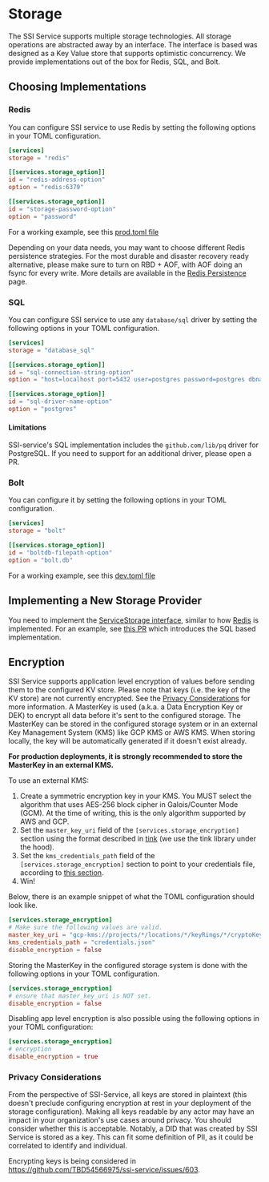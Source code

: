 # Storage

The SSI Service supports multiple storage technologies. All storage operations are abstracted away by an interface. The
interface is based was designed as a Key Value store that supports optimistic concurrency. We provide implementations
out of the box for Redis, SQL, and Bolt.

## Choosing Implementations

### Redis

You can configure SSI service to use Redis by setting the following options in your TOML configuration.

```toml
[services]
storage = "redis"

[[services.storage_option]]
id = "redis-address-option"
option = "redis:6379"

[[services.storage_option]]
id = "storage-password-option"
option = "password"
```

For a working example, see this [prod.toml file](https://github.com/TBD54566975/ssi-service/blob/85fb66cc2ddfd33e3c33174710fe5a78a7a5ee7f/config/prod.toml#L28-L36)

Depending on your data needs, you may want to choose different Redis persistence strategies. For the most durable and
disaster recovery ready alternative, please make sure to turn on RBD + AOF, with AOF doing an fsync for every write. 
More details are available in the [Redis Persistence](https://redis.io/docs/management/persistence/) page.

### SQL

You can configure SSI service to use any `database/sql` driver by setting the following options in your TOML configuration.

```toml
[services]
storage = "database_sql"

[[services.storage_option]]
id = "sql-connection-string-option"
option = "host=localhost port=5432 user=postgres password=postgres dbname=postgres sslmode=disable"

[[services.storage_option]]
id = "sql-driver-name-option"
option = "postgres"
```

#### Limitations

SSI-service's SQL implementation includes the `github.com/lib/pq` driver for PostgreSQL. If you need to support for an
additional driver, please open a PR.

### Bolt

You can configure it by setting the following options in your TOML configuration.

```toml
[services]
storage = "bolt"

[[services.storage_option]]
id = "boltdb-filepath-option"
option = "bolt.db"
```

For a working example, see this [dev.toml file](https://github.com/TBD54566975/ssi-service/blob/85fb66cc2ddfd33e3c33174710fe5a78a7a5ee7f/config/dev.toml#L29-L34)

## Implementing a New Storage Provider

You need to implement the [ServiceStorage interface](../../pkg/storage/storage.go), similar to how [Redis](../../pkg/storage/redis.go)
is implemented. For an example, see [this PR](https://github.com/TBD54566975/ssi-service/pull/590/files#diff-606358579107e7ad1221525001aed8c776a141d4cc5aab9ef7a3ddbcec10d9f9)
which introduces the SQL based implementation.

## Encryption

SSI Service supports application level encryption of values before sending them to the configured KV store. Please note
that keys (i.e. the key of the KV store) are not currently encrypted. See the [Privacy Considerations](#privacy-considerations) for more information.
A MasterKey is used (a.k.a. a Data Encryption Key or DEK) to encrypt all data before it's sent to the configured storage.
The MasterKey can be stored in the configured storage system or in an external Key Management System (KMS) like GCP KMS or AWS KMS.
When storing locally, the key will be automatically generated if it doesn't exist already.

**For production deployments, it is strongly recommended to store the MasterKey in an external KMS.**

To use an external KMS:
1. Create a symmetric encryption key in your KMS. You MUST select the algorithm that uses AES-256 block cipher in Galois/Counter Mode (GCM). At the time of writing, this is the only algorithm supported by AWS and GCP.
2. Set the `master_key_uri` field of the `[services.storage_encryption]` section using the format described in [tink](https://github.com/google/tink/blob/9bc2667963e20eb42611b7581e570f0dddf65a2b/docs/KEY-MANAGEMENT.md#key-management-systems)
   (we use the tink library under the hood).
3. Set the `kms_credentials_path` field of the `[services.storage_encryption]` section to point to your credentials file, according to [this section](https://github.com/google/tink/blob/9bc2667963e20eb42611b7581e570f0dddf65a2b/docs/KEY-MANAGEMENT.md#credentials).
4. Win!

Below, there is an example snippet of what the TOML configuration should look like.
```toml
[services.storage_encryption]
# Make sure the following values are valid.
master_key_uri = "gcp-kms://projects/*/locations/*/keyRings/*/cryptoKeys/*"
kms_credentials_path = "credentials.json"
disable_encryption = false
```

Storing the MasterKey in the configured storage system is done with the following options in your TOML configuration.

```toml
[services.storage_encryption]
# ensure that master_key_uri is NOT set.
disable_encryption = false
```

Disabling app level encryption is also possible using the following options in your TOML configuration:

```toml
[services.storage_encryption]
# encryption
disable_encryption = true
```

### Privacy Considerations

From the perspective of SSI-Service, all keys are stored in plaintext (this doesn't preclude configuring encryption at rest
in your deployment of the storage configuration). Making all keys readable by any actor may have an impact in your organization's
use cases around privacy. You should consider whether this is acceptable. Notably, a DID that was created by SSI Service
is stored as a key. This can fit some definition of PII, as it could be correlated to identify and individual.

Encrypting keys is being considered in https://github.com/TBD54566975/ssi-service/issues/603.